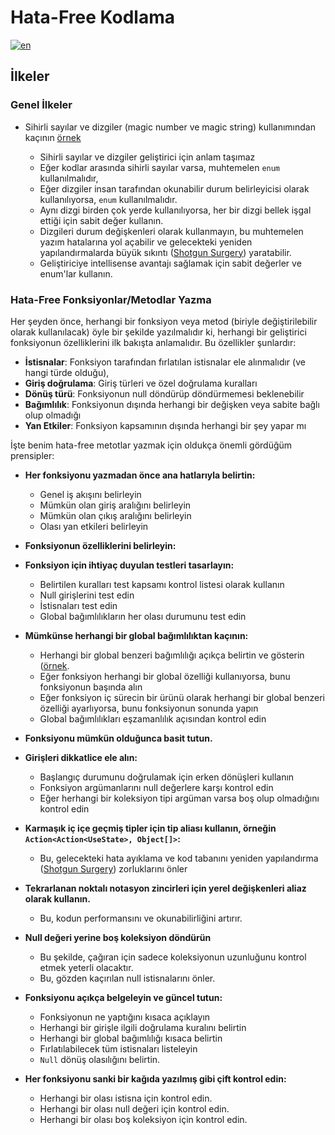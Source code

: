 # Hata-Free Kodlama
[![en](https://img.shields.io/badge/lang-en-red.svg)](https://github.com/kzlsahin/SD-CommonSense/blob/main/BUG-FREE-CODDING.md)

## İlkeler

### Genel İlkeler

- Sihirli sayılar ve dizgiler (magic number ve magic string) kullanımından kaçının [örnek](https://github.com/kzlsahin/SD-CommonSense/blob/main/BUG-FREE-CODDING.md#1-avoid-megic-literals)
  
  - Sihirli sayılar ve dizgiler geliştirici için anlam taşımaz
  - Eğer kodlar arasında sihirli sayılar varsa, muhtemelen `enum` kullanılmalıdır,
  - Eğer dizgiler insan tarafından okunabilir durum belirleyicisi olarak kullanılıyorsa, `enum` kullanılmalıdır.
  - Aynı dizgi birden çok yerde kullanılıyorsa, her bir dizgi bellek işgal ettiği için sabit değer kullanın.
  - Dizgileri durum değişkenleri olarak kullanmayın, bu muhtemelen yazım hatalarına yol açabilir ve gelecekteki yeniden yapılandırmalarda büyük sıkıntı ([Shotgun Surgery](https://refactoring.guru/smells/shotgun-surgery))  yaratabilir.
  - Geliştiriciye intellisense avantajı sağlamak için sabit değerler ve enum'lar kullanın.

### Hata-Free Fonksiyonlar/Metodlar Yazma 
Her şeyden önce, herhangi bir fonksiyon veya metod (biriyle değiştirilebilir olarak kullanılacak) öyle bir şekilde yazılmalıdır ki, herhangi bir geliştirici fonksiyonun özelliklerini ilk bakışta anlamalıdır. Bu özellikler şunlardır:
- **İstisnalar**: Fonksiyon tarafından fırlatılan istisnalar ele alınmalıdır (ve hangi türde olduğu),
- **Giriş doğrulama**: Giriş türleri ve özel doğrulama kuralları
- **Dönüş türü**: Fonksiyonun null döndürüp döndürmemesi beklenebilir
- **Bağımlılık**: Fonksiyonun dışında herhangi bir değişken veya sabite bağlı olup olmadığı
- **Yan Etkiler**: Fonksiyon kapsamının dışında herhangi bir şey yapar mı

İşte benim hata-free metotlar yazmak için oldukça önemli gördüğüm prensipler:

- **Her fonksiyonu yazmadan önce ana hatlarıyla belirtin:**

  - Genel iş akışını belirleyin
  - Mümkün olan giriş aralığını belirleyin
  - Mümkün olan çıkış aralığını belirleyin
  - Olası yan etkileri belirleyin

- **Fonksiyonun özelliklerini belirleyin:**

- **Fonksiyon için ihtiyaç duyulan testleri tasarlayın:**
  
  - Belirtilen kuralları test kapsamı kontrol listesi olarak kullanın
  - Null girişlerini test edin
  - İstisnaları test edin
  - Global bağımlılıkların her olası durumunu test edin
  
- **Mümkünse herhangi bir global bağımlılıktan kaçının:**
  
  - Herhangi bir global benzeri bağımlılığı açıkça belirtin ve gösterin ([örnek](https://github.com/kzlsahin/SD-CommonSense/blob/main/BUG-FREE-CODDING.md#document-side-effects).
  - Eğer fonksiyon herhangi bir global özelliği kullanıyorsa, bunu fonksiyonun başında alın
  - Eğer fonksiyon iç sürecin bir ürünü olarak herhangi bir global benzeri özelliği ayarlıyorsa, bunu fonksiyonun sonunda yapın
  - Global bağımlılıkları eşzamanlılık açısından kontrol edin
    
- **Fonksiyonu mümkün olduğunca basit tutun.**
  
- **Girişleri dikkatlice ele alın:**
  
  - Başlangıç durumunu doğrulamak için erken dönüşleri kullanın
  - Fonksiyon argümanlarını null değerlere karşı kontrol edin
  - Eğer herhangi bir koleksiyon tipi argüman varsa boş olup olmadığını kontrol edin
  
- **Karmaşık iç içe geçmiş tipler için tip aliası kullanın, örneğin `Action<Action<UseState>, Object[]>`:**
  
  - Bu, gelecekteki hata ayıklama ve kod tabanını yeniden yapılandırma ([Shotgun Surgery](https://refactoring.guru/smells/shotgun-surgery)) zorluklarını önler

- **Tekrarlanan noktalı notasyon zincirleri için yerel değişkenleri aliaz olarak kullanın.**

  - Bu, kodun performansını ve okunabilirliğini artırır.
 
- **Null değeri yerine boş koleksiyon döndürün**
  
  - Bu şekilde, çağıran için sadece koleksiyonun uzunluğunu kontrol etmek yeterli olacaktır.
  - Bu, gözden kaçırılan null istisnalarını önler.

- **Fonksiyonu açıkça belgeleyin ve güncel tutun:**
  
  - Fonksiyonun ne yaptığını kısaca açıklayın
  - Herhangi bir girişle ilgili doğrulama kuralını belirtin
  - Herhangi bir global bağımlılığı kısaca belirtin
  - Fırlatılabilecek tüm istisnaları listeleyin
  - `Null` dönüş olasılığını belirtin.
    
- **Her fonksiyonu sanki bir kağıda yazılmış gibi çift kontrol edin:**
  
  - Herhangi bir olası istisna için kontrol edin.
  - Herhangi bir olası null değeri için kontrol edin.
  - Herhangi bir olası boş koleksiyon için kontrol edin.
